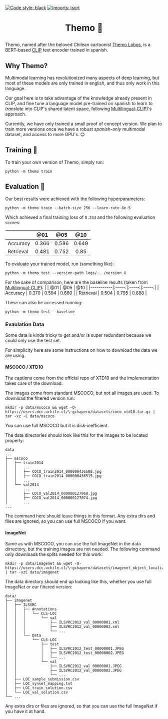 [![Code style: black](https://img.shields.io/badge/code%20style-black-000000.svg)](https://github.com/psf/black)
[![Imports: isort](https://img.shields.io/badge/%20imports-isort-%231674b1?style=flat&labelColor=ef8336)](https://pycqa.github.io/isort/)

# <p align="center">Themo 🗿</p>

Themo, named after the beloved Chilean cartoonist [Themo Lobos](https://es.wikipedia.org/wiki/Themo_Lobos), is a BERT-based [CLIP](https://openai.com/blog/clip/) text encoder trained in spanish.

## Why Themo?

Multimodal learning has revolutionized many aspects of deep learning, but most of these models are only trained in english, and thus only work in this language.

Our goal here is to take advantage of the knowledge already present in CLIP, and fine tune a language model pre-trained on spanish to learn to _translate_ into CLIP's shared latent space, following [Multilingual-CLIP](https://github.com/FreddeFrallan/Multilingual-CLIP))'s approach.

Currently, we have only trained a small proof of concept version. We plan to train more versions once we have a robust _spanish-only_ multimodal dataset, and access to more GPU's. 😊

## Training 🧪

To train your own version of Themo, simply run:

```console
python -m themo train
```

## Evaluation 📝

Our best results were achieved with the following hyperparameters:

```console
python -m themo train --batch-size 256 --learn-rate 8e-5
```

Which achieved a final training loss of `0.244` and the following evaluation scores:

|           |  @01  |  @05  |  @10  |
|-----------|:-----:|:-----:|:-----:|
| Accuracy  | 0.366 | 0.586 | 0.649 |
| Retrieval | 0.481 | 0.752 |  0.85 |

To evaluate your trained model, run (something like):

```console
python -m themo test --version-path logs/.../version_X
```

For the sake of comparison, here are the baseline results (taken from [Multilingual-CLIP](https://github.com/FreddeFrallan/Multilingual-CLIP)):
|           |  @01  |  @05  |  @10  |
|-----------|:-----:|:-----:|:-----:|
| Accuracy  | 0.370 | 0.594 | 0.660 |
| Retrieval | 0.504 | 0.795 | 0.888 |

These can also be accessed running:

```console
python -m themo test --baseline
```

### Evaulation Data

Some data is kinda tricky to get and/or is super redundant because we could only use the test set.

For simplicity here are some instructions on how to download the data we are using.

#### MSCOCO / XTD10

The captions come from the official repo of XTD10 and the implementation takes care of the download.

The images come from standard MSCOCO, but not all images are used. To download the filtered version run:

```console
mkdir -p data/mscoco && wget -O- https://users.dcc.uchile.cl/\~gchapero/datasets/coco_xtd10.tar.gz | tar -xz -C data/mscoco
```

You can use full MSCOCO but it is disk-inefficient.

The data directories should look like this for the images to be located properly:

```console
data
...
├── mscoco
│   ├── train2014
│   │   ...
│   │   ├── COCO_train2014_000000436508.jpg
│   │   ├── COCO_train2014_000000436515.jpg
│   │   ...
│   └── val2014
│       ...
│       ├── COCO_val2014_000000127068.jpg
│       ├── COCO_val2014_000000127074.jpg
│       ...
...
```

The command here should leave things in this format. Any extra dirs and files are ignored, so you can use full MSCOCO if you want.

#### ImageNet

Same as with MSCOCO, you can use the full ImageNet in the data dirrectory, but the training images are not needed. The following command only downloads the splits needed for this work:

```console
mkdir -p data/imagenet && wget -O- https://users.dcc.uchile.cl/\~gchapero/datasets/imagenet_object_localization_patched2019_val_test_only.tar.gz | tar -xzC data/imagenet
```

The data directory should end up looking like this, whether you use full ImageNet or our filtered version:

```console
data/
├── imagenet
│   ├── ILSVRC
│   │   ├── Annotations
│   │   │   └── CLS-LOC
│   │   │       └── val
│   │   │           ├── ILSVRC2012_val_00000001.xml
│   │   │           ├── ILSVRC2012_val_00000002.xml
│   │   │           └── ...
│   │   └── Data
│   │       └── CLS-LOC
│   │           ├── test
│   │           │   ├── ILSVRC2012_test_00000001.JPEG
│   │           │   ├── ILSVRC2012_test_00000002.JPEG
│   │           │   └── ...
│   │           └── val
│   │               ├── ILSVRC2012_val_00000001.JPEG
│   │               ├── ILSVRC2012_val_00000002.JPEG
│   │               └── ...
│   ├── LOC_sample_submission.csv
│   ├── LOC_synset_mapping.txt
│   ├── LOC_train_solution.csv
│   └── LOC_val_solution.csv
└── ...
```

Any extra dirs or files are ignored, so that you can use the full ImageNet if you have it at hand.
